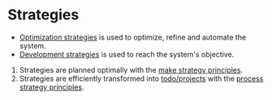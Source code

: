# Strategies
 * [Optimization strategies](https://github.com/esteem8app/esteem8app.github.io/tree/master/docs/work-the-system/strategies/optimization-strategies) is used to optimize, refine and automate the system.
 * [Development strategies](https://github.com/esteem8app/esteem8app.github.io/tree/master/docs/work-the-system/strategies/development-strategies) is used to reach the system's objective.


1. Strategies are planned optimally with the [make strategy principles](https://github.com/esteem8app/esteem8app.github.io/blob/master/docs/work-the-system/tools/make-strategy-principles.md).
2. Strategies are efficiently transformed into [todo/projects](https://github.com/esteem8app/esteem8app.github.io/tree/master/docs/todo/projects) with the [process strategy principles](https://github.com/esteem8app/esteem8app.github.io/blob/master/docs/work-the-system/tools/process-strategy-principles.md).
